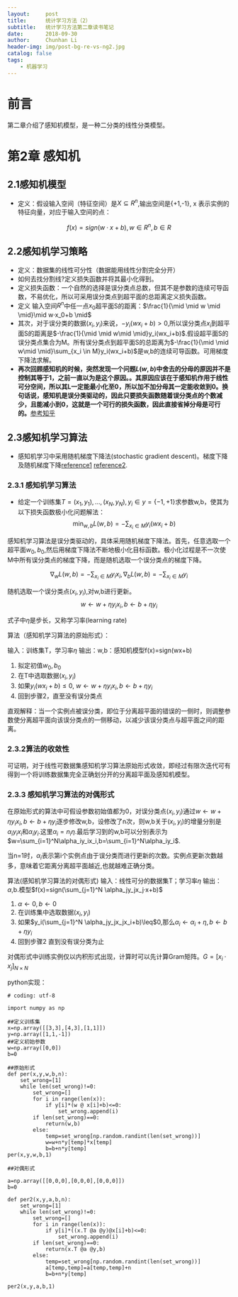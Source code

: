 ```yaml
---
layout:     post
title:      统计学习方法（2）
subtitle:   统计学习方法第二章读书笔记
date:       2018-09-30
author:     Chunhan Li
header-img: img/post-bg-re-vs-ng2.jpg
catalog: false
tags:
    - 机器学习
---
```


# 前言
第二章介绍了感知机模型，是一种二分类的线性分类模型。

# 第2章 感知机
## 2.1感知机模型

-  定义：假设输入空间（特征空间）是$X \subseteq R^n$,输出空间是\{+1,-1}, x 表示实例的特征向量，对应于输入空间的点：

$$f(x)= sign (w·x+b),w\in R^n,b\in R$$

## 2.2感知机学习策略

- 定义：数据集的线性可分性（数据能用线性分割完全分开）
- 如何去找分割线?定义损失函数并将其最小化得到。
- 定义损失函数：一个自然的选择是误分类点总数，但其不是参数的连续可导函数，不易优化，所以可采用误分类点到超平面的总距离定义损失函数。
- 定义 输入空间$R^n$中任一点$x_0$超平面S的距离：$\frac{1}{\mid \mid w \mid \mid}\mid w·x_0+b \mid$
- 其次，对于误分类的数据$(x_i,y_i)$来说，$-y_i(wx_i+b)>0$,所以误分类点$x_i$到超平面S的距离是$-\frac{1}{\mid \mid w\mid \mid}y_i(wx_i+b)$.假设超平面S的误分类点集合为M。所有误分类点到超平面S的总距离为$-\frac{1}{\mid \mid w\mid \mid}\sum_{x_i \in M}y_i(wx_i+b)$是w,b的连续可导函数。可用梯度下降法求解。
- **再次回顾感知机的时候，突然发现一个问题$L(w,b)$中舍去的分母的原因并不是控制其等于1，之前一直以为是这个原因。。其原因应该在于感知机作用于线性可分空间，所以其L一定能最小化至0，所以加不加分母其一定能收敛到0。换句话说，感知机是误分类驱动的，因此只要损失函数随着误分类点的个数减少，且能减小到0，这就是一个可行的损失函数，因此直接省掉分母是可行的。**[参考知乎](https://www.zhihu.com/question/36241719)
## 2.3感知机学习算法

- 感知机学习中采用随机梯度下降法(stochastic gradient descent)。梯度下降及随机梯度下降[reference1](https://www.cnblogs.com/sirius-swu/p/6932583.html) [reference2](https://www.cnblogs.com/pinard/p/5970503.html).

### 2.3.1 感知机学习算法

- 给定一个训练集$T={(x_1,y_1)},\dots,(x_N,y_N),y_i \in y=\{-1,+1\}$求参数w,b，使其为以下损失函数极小化问题解法：
$$\min_{w,b}L(w,b)=-\sum_{x_i\in M}y_i(wx_i+b)$$

感知机学习算法是误分类驱动的，具体采用随机梯度下降法。首先，任意选取一个超平面$w_0,b_0$,然后用梯度下降法不断地极小化目标函数。极小化过程是不一次使M中所有误分类点的梯度下降，而是随机选取一个误分类点的梯度下降。

$$\nabla_wL(w,b)=-\sum_{x_i \in M}y_ix_i,\nabla_bL(w,b)=-\sum_{x_i \in M}y_i$$

随机选取一个误分类点$(x_i,y_i)$,对w,b进行更新。
$$w \leftarrow w+\eta y_i x_i,  b \leftarrow b+\eta y_i$$

式子中$\eta$是步长，又称学习率(learning rate)

算法（感知机学习算法的原始形式）：

输入：训练集T，学习率$\eta$
输出：w,b：感知机模型f(x)=sign(wx+b)
1. 拟定初值$w_0,b_0$
2. 在T中选取数据$(x_i,y_i)$
3. 如果$y_i(wx_i+b)\leq 0$, $w \leftarrow w+\eta y_i x_i,  b \leftarrow b+\eta y_i$
4. 回到步骤2，直至没有误分类点

直观解释：当一个实例点被误分类，即位于分离超平面的错误的一侧时，则调整参数使分离超平面向该误分类点的一侧移动，以减少该误分类点与超平面之间的距离。

### 2.3.2算法的收敛性

可证明，对于线性可数据集感知机学习算法原始形式收敛，即经过有限次迭代可有得到一个将训练数据集完全正确划分开的分离超平面及感知机模型。

### 2.3.3 感知机学习算法的对偶形式

在原始形式的算法中可假设参数初始值都为0，对误分类点$(x_i,y_i)$通过$w \leftarrow w+\eta y_i x_i,  b \leftarrow b+\eta y_i$逐步修改w,b，设修改了n次，则w,b关于$(x_i,y_i)$的增量分别是$\alpha_iy_ix_i$和$\alpha_iy_i$.这里$\alpha_i=n_i\eta$.最后学习到的w,b可以分别表示为$w=\sum_{i=1}^N\alpha_iy_ix_i,b=\sum_{i=1}^N\alpha_iy_i$.

当n=1时，$\alpha_i$表示第i个实例点由于误分类而进行更新的次数。实例点更新次数越多，意味着它距离分离超平面越近,也就越难正确分类。

算法(感知机学习算法的对偶形式)
输入：线性可分的数据集T；学习率$\eta$
输出：$\alpha$,b.模型$f(x)=sign(\sum_{j=1}^N \alpha_jy_jx_j·x+b)$
1. $\alpha \leftarrow 0 , b\leftarrow 0$
2. 在训练集中选取数据$(x_i,y_i)$
3. 如果$y_i(\sum_{j=1}^N \alpha_jy_jx_jx_i+b)\leq$0,那么$\alpha_i \leftarrow \alpha_i+\eta,b \leftarrow b+\eta y_i$
4. 回到步骤2 直到没有误分类为止

对偶形式中训练实例仅以内积形式出现，计算时可以先计算Gram矩阵。$G=[x_i·x_j]_{N\times N}$

python实现：
```
# coding: utf-8

import numpy as np

##定义训练集
x=np.array([[3,3],[4,3],[1,1]])
y=np.array([1,1,-1])
##定义初始参数
w=np.array([0,0])
b=0

##原始形式
def per(x,y,w,b,n):
    set_wrong=[1]
    while len(set_wrong)!=0:
        set_wrong=[]
        for i in range(len(x)):
            if y[i]*(w @ x[i]+b)<=0:
                set_wrong.append(i)
        if len(set_wrong)==0:
            return(w,b)
        else:
            temp=set_wrong[np.random.randint(len(set_wrong))]
            w=w+n*y[temp]*x[temp]
            b=b+n*y[temp]
per(x,y,w,b,1)

##对偶形式

a=np.array([[0,0,0],[0,0,0],[0,0,0]])
b=0

def per2(x,y,a,b,n):
    set_wrong=[1]
    while len(set_wrong)!=0:
        set_wrong=[]
        for i in range(len(x)):
            if y[i]*((x.T @a @y)@x[i]+b)<=0:
                set_wrong.append(i)
        if len(set_wrong)==0:
            return(x.T @a @y,b)
        else:
            temp=set_wrong[np.random.randint(len(set_wrong))]
            a[temp,temp]=a[temp,temp]+n
            b=b+n*y[temp]

per2(x,y,a,b,1)

```
